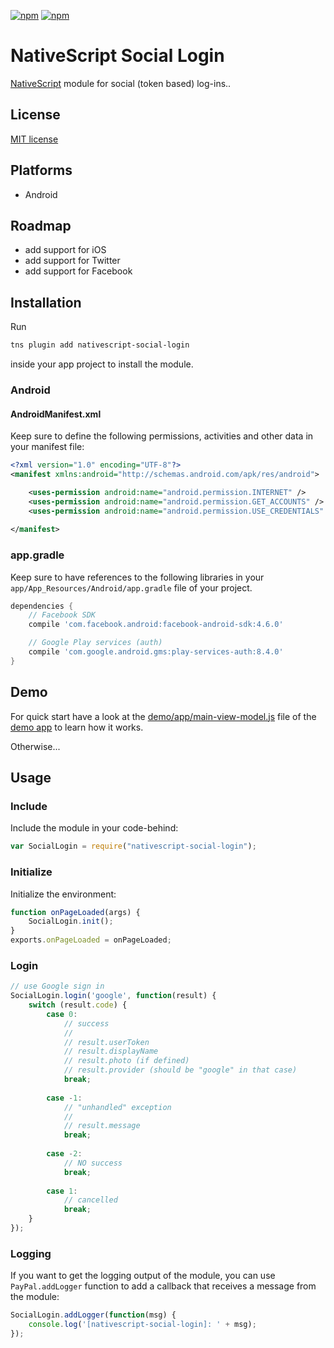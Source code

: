 [![npm](https://img.shields.io/npm/v/nativescript-social-login.svg)](https://www.npmjs.com/package/nativescript-social-login)
[![npm](https://img.shields.io/npm/dt/nativescript-social-login.svg?label=npm%20downloads)](https://www.npmjs.com/package/nativescript-social-login)

# NativeScript Social Login

[NativeScript](https://www.nativescript.org/) module for social (token based) log-ins..

## License

[MIT license](https://raw.githubusercontent.com/mkloubert/nativescript-social-login/master/LICENSE)

## Platforms

* Android

## Roadmap

* add support for iOS
* add support for Twitter
* add support for Facebook

## Installation

Run

```bash
tns plugin add nativescript-social-login
```

inside your app project to install the module.

### Android

#### AndroidManifest.xml

Keep sure to define the following permissions, activities and other data in your manifest file:

```xml
<?xml version="1.0" encoding="UTF-8"?>
<manifest xmlns:android="http://schemas.android.com/apk/res/android">

    <uses-permission android:name="android.permission.INTERNET" />
    <uses-permission android:name="android.permission.GET_ACCOUNTS" />
    <uses-permission android:name="android.permission.USE_CREDENTIALS" />
    
</manifest>
```

### app.gradle

Keep sure to have references to the following libraries in your `app/App_Resources/Android/app.gradle` file of your project.

```gradle
dependencies {
    // Facebook SDK
    compile 'com.facebook.android:facebook-android-sdk:4.6.0'

    // Google Play services (auth)
    compile 'com.google.android.gms:play-services-auth:8.4.0'
}
```

## Demo

For quick start have a look at the [demo/app/main-view-model.js](https://github.com/mkloubert/nativescript-social-login/blob/master/demo/app/main-view-model.js) file of the [demo app](https://github.com/mkloubert/nativescript-social-login/tree/master/demo) to learn how it works.

Otherwise...

## Usage

### Include

Include the module in your code-behind:

```javascript
var SocialLogin = require("nativescript-social-login");
```

### Initialize

Initialize the environment:

```javascript
function onPageLoaded(args) {
    SocialLogin.init();
}
exports.onPageLoaded = onPageLoaded;
```

### Login

```javascript
// use Google sign in
SocialLogin.login('google', function(result) {
    switch (result.code) {
        case 0:
            // success
            // 
            // result.userToken
            // result.displayName
            // result.photo (if defined)
            // result.provider (should be "google" in that case)
            break;
        
        case -1:
            // "unhandled" exception
            // 
            // result.message
            break;
            
        case -2:
            // NO success
            break;
            
        case 1:
            // cancelled
            break;
    }
});
```

### Logging

If you want to get the logging output of the module, you can use `PayPal.addLogger` function to add a callback that receives a message from the module:

```javascript
SocialLogin.addLogger(function(msg) {
    console.log('[nativescript-social-login]: ' + msg);
});
```
